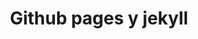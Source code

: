 ---
layout: default
title: Github pages y jekyll
parent: Creando un blog
grand_parent: Marca Personal
nav_order: 1
nav_exclude: true
---